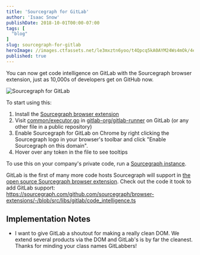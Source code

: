 ```yaml
---
title: 'Sourcegraph for GitLab'
author: 'Isaac Snow'
publishDate: 2018-10-01T00:00-07:00
tags: [
  "blog"
]
slug: sourcegraph-for-gitlab
heroImage: //images.ctfassets.net/le3mxztn6yoo/t4Qpcq5kA0AYM24Ws4mOk/4edf5502a936bbec90c262fa00355aed/sourcegraph-mark.png
published: true
---
```


You can now get code intelligence on GitLab with the Sourcegraph browser
extension, just as 10,000s of developers get on GitHub now.

![Sourcegraph for GitLab](https://cl.ly/7916fe1453a4/download/sourcegraph-for-gitLab.gif)

To start using this:

1. Install the [Sourcegraph browser extension](https://docs.sourcegraph.com/integration/browser_extension)
2. Visit [common/executor.go](https://gitlab.com/gitlab-org/gitlab-runner/blob/master/common/executor.go) in [gitlab-org/gitlab-runner](https://gitlab.com/gitlab-org/gitlab-runner) on GitLab (or any other file in a public repository)
3. Enable Sourcegraph for GitLab on Chrome by right clicking the Sourcegraph logo in your browser's
   toolbar and click "Enable Sourcegraph on this domain".
4. Hover over any token in the file to see tooltips

To use this on your company's private code, run a [Sourcegraph instance](https://about.sourcegraph.com/docs).

GitLab is the first of many more code hosts Sourcegraph will support in [the open
source Sourcegraph browser extension](https://github.com/sourcegraph/sourcegraph/tree/master/client/browser). Check out the code it took to add
GitLab support: https://sourcegraph.com/github.com/sourcegraph/browser-extensions/-/blob/src/libs/gitlab/code_intelligence.ts

## Implementation Notes

- I want to give GitLab a shoutout for making a really clean DOM. We extend
  several products via the DOM and GitLab's is by far the cleanest. Thanks for
  minding your class names GitLabbers!
